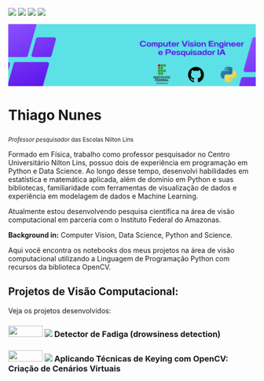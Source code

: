 <a href='https://www.linkedin.com/in/prof-thiago-nunes'><img src="https://img.shields.io/badge/LinkedIn-0077B5?style=for-the-badge&logo=linkedin&logoColor=white"></a>
<a href='https://www.instagram.com/thiago_nunes.py/'><img src="https://img.shields.io/badge/Instagram-E4405F?style=for-the-badge&logo=instagram&logoColor=white"></a>
<a href="https://medium.com/@thiagonunestm3"><img src="https://img.shields.io/badge/Medium-12100E?style=for-the-badge&logo=medium&logoColor=white"></a>
<a href='https://github.com/prof-Thiago-Nunes'><img src="https://img.shields.io/badge/GitHub-100000?style=for-the-badge&logo=github&logoColor=white"></a>


<p align="center">
  <img src="Data Scientist.png" >
</p>

# Thiago Nunes
<sub>*Professor pesquisador* das Escolas Nilton Lins 

Formado em Física, trabalho como professor pesquisador no Centro Universitário Nilton Lins, possuo dois de experiência em programação em Python e Data Science. Ao longo desse tempo, desenvolvi habilidades em estatística e matemática aplicada, além de domínio em Python e suas bibliotecas, familiaridade com ferramentas de visualização de dados e experiência em modelagem de dados e Machine Learning.
 
Atualmente estou desenvolvendo pesquisa científica na área de visão computacional em parceria com o Instituto Federal do Amazonas.


**Background in:** Computer Vision, Data Science, Python and Science.
  
Aqui você encontra os notebooks dos meus projetos na área de visão computacional utilizando a Linguagem de Programação Python com recursos da biblioteca OpenCV.



## Projetos de Visão Computacional:
Veja os projetos desenvolvidos:
  
<h3><a href='https://github.com/prof-Thiago-Nunes/Computer_vision/blob/main/detec%C3%A7%C3%A3o_fadiga.py'><img height= "23px" width="70px"src="https://img.shields.io/badge/Python-F37626.svg?&amp;style=for-the-badge&amp;logo=Python&amp;logoColor=white"></a> <a href="https://www.linkedin.com/pulse/aplicando-t%C3%A9cnicas-de-keying-com-opencv-cria%C3%A7%C3%A3o-cen%C3%A1rios-thiago-nunes/"><img src="https://img.shields.io/badge/Medium-12100E?style=for-the-badge&logo=medium&logoColor=white" width="70px"></a> Detector de Fadiga (drowsiness detection) <h3>

<h3><a href='https://github.com/prof-Thiago-Nunes/Computer_vision/blob/main/teste.py'><img height= "23px" width="70px"src="https://img.shields.io/badge/Python-F37626.svg?&amp;style=for-the-badge&amp;logo=Python&amp;logoColor=white"></a> <a href="https://www.linkedin.com/pulse/aplicando-t%C3%A9cnicas-de-keying-com-opencv-cria%C3%A7%C3%A3o-cen%C3%A1rios-thiago-nunes/"><img src="https://img.shields.io/badge/Medium-12100E?style=for-the-badge&logo=medium&logoColor=white" width="70px"></a> Aplicando Técnicas de Keying com OpenCV: Criação de Cenários Virtuais <h3>
